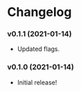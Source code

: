 # Changelog

### v0.1.1 (2021-01-14)

* Updated flags.

### v0.1.0 (2021-01-14)

* Initial release!

